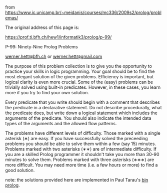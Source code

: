 from https://www.ic.unicamp.br/~meidanis/courses/mc336/2009s2/prolog/problemas/

The original address of this page is: 

https://prof.ti.bfh.ch/hew1/informatik3/prolog/p-99/

P-99: Ninety-Nine Prolog Problems

werner.hett@bfh.ch or werner.hett@gmail.com

The purpose of this problem collection is to give you the opportunity to 
practice your skills in logic programming. Your goal should be to find the most 
elegant solution of the given problems. Efficiency is important, but logical 
clarity is even more crucial. Some of the (easy) problems can be trivially 
solved using built-in predicates. However, in these cases, you learn more if you
try to find your own solution.

Every predicate that you write should begin with a comment that describes the 
predicate in a declarative statement. Do not describe procedurally, what the 
predicate does, but write down a logical statement which includes the arguments 
of the predicate. You should also indicate the intended data types of the 
arguments and the allowed flow patterns.

The problems have different levels of difficulty. Those marked with a single 
asterisk (&lowast;) are easy. If you have successfully solved the preceeding 
problems you should be able to solve them within a few (say 15) minutes. 
Problems marked with two asterisks (&lowast;&lowast;) are of intermediate 
difficulty. If you are a skilled Prolog programmer it shouldn't take you more 
than 30-90 minutes to solve them. Problems marked with three asterisks 
(&lowast;&lowast;&lowast;) are more difficult. You may need more time (i.e. a 
few hours or more) to find a good solution.

note: the solutions provided here are implemented in Paul Tarau's
[bin prolog](https://github.com/ptarau/binprolog).
